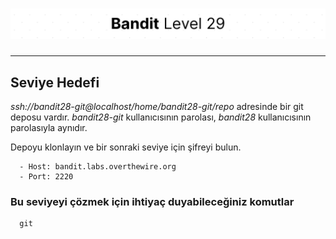 # ![Bandit Level 29](https://github.com/YunusEmreAlps/Scenarios/blob/master/ctf-bandit/assets/Bandit29.png?raw=true)

---

## Seviye Hedefi

*ssh://bandit28-git@localhost/home/bandit28-git/repo* adresinde bir git deposu vardır. *bandit28-git* kullanıcısının parolası, *bandit28* kullanıcısının parolasıyla aynıdır.

Depoyu klonlayın ve bir sonraki seviye için şifreyi bulun.

``` {.sh}
  - Host: bandit.labs.overthewire.org
  - Port: 2220
```

### Bu seviyeyi çözmek için ihtiyaç duyabileceğiniz komutlar

``` {.sh}
  git
```
